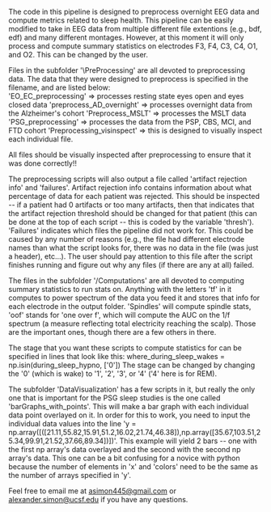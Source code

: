 The code in this pipeline is designed to preprocess overnight EEG data and compute metrics related to sleep health. This pipeline can be easily modified to take in EEG data from multiple different file extentions (e.g., bdf, edf) and many different montages. However, at this moment it will only process and compute summary statistics on electrodes F3, F4, C3, C4, O1, and O2. This can be changed by the user. 

Files in the subfolder '\PreProcessing' are all devoted to preprocessing data. The data that they were designed to preprocess is specified in the filename, and are listed below:  
    'EO_EC_preprocessing' => processes resting state eyes open and eyes closed data
    'preprocess_AD_overnight' => processes overnight data from the Alzheimer's cohort
    'Preprocess_MSLT' => processes the MSLT data
    'PSG_preprocessing' => processes the data from the PSP, CBS, MCI, and FTD cohort
    'Preprocessing_visinspect' => this is designed to visually inspect each individual file.
    
All files should be visually inspected after preprocessing to ensure that it was done correctly!!

The preprocessing scripts will also output a file called 'artifact rejection info' and 'failures'. 
Artifact rejection info contains information about what percentage of data for each patient was rejected. This should be inspected -- if a patient had 0 artifacts or too many artifacts, then that indicates that the artifact rejection threshold should be changed for that patient (this can be done at the top of each script -- this is coded by the variable 'thresh'). 
'Failures' indicates which files the pipeline did not work for. This could be caused by any number of reasons (e.g., the file had different electrode names than what the script looks for, there was no data in the file (was just a header), etc...). The user should pay attention to this file after the script finishes running and figure out why any files (if there are any at all) failed. 

The files in the subfolder '/Computations' are all devoted to computing summary statistics to run stats on. Anything with the letters 'tf' in it computes to power spectrum of the data you feed it and stores that info for each electrode in the output folder. 'Spindles' will compute spindle stats, 'oof' stands for 'one over f', which will compute the AUC on the 1/f spectrum (a measure reflecting total electricity reaching the scalp). Those are the important ones, though there are a few others in there.

The stage that you want these scripts to compute statistics for can be specified in lines that look like this: where_during_sleep_wakes = np.isin(during_sleep_hypno, ['0']) 
The stage can be changed by changing the '0' (which is wake) to '1', '2', '3', or '4' ('4' here is for REM). 

The subfolder 'DataVisualization' has a few scripts in it, but really the only one that is important for the PSG sleep studies is the one called 'barGraphs_with_points'. This will make a bar graph with each individual data point overlayed on it. In order for this to work, you need to input the individual data values into the line 'y = np.array([([21.11,55.82,15.91,51.2,16.02,21.74,46.38]),np.array([35.67,103.51,25.34,99.91,21.52,37.66,89.34])])'. This example will yield 2 bars -- one with the first np array's data overlayed and the second with the second np array's data. This one can be a bit confusing for a novice with python because the number of elements in 'x' and 'colors' need to be the same as the number of arrays specified in 'y'.  

Feel free to email me at asimon445@gmail.com or alexander.simon@ucsf.edu if you have any questions. 
